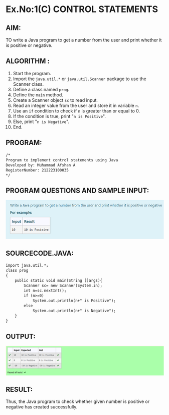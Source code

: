 # Ex.No:1(C) CONTROL STATEMENTS

## AIM:
TO write a Java program to get a number from the user and print whether it is positive or negative.



## ALGORITHM :
1. Start the program.
2. Import the `java.util.*` or `java.util.Scanner` package to use the Scanner class.
3. Define a class named `prog`.
4. Define the `main` method.
5. Create a Scanner object `sc` to read input.
6. Read an integer value from the user and store it in variable `n`.
7. Use an `if` condition to check if `n` is greater than or equal to 0.
8. If the condition is true, print "`n is Positive`".
9. Else, print "`n is Negative`".
10. End.




## PROGRAM:
 ```
/*
Program to implement control statements using Java
Developed by: Muhammad Afshan A
RegisterNumber: 212223100035
*/
```
## PROGRAM QUESTIONS AND SAMPLE INPUT:
![alt text](image.png)

## SOURCECODE.JAVA:

```
import java.util.*;
class prog
{
    public static void main(String []args){
        Scanner sc= new Scanner(System.in);
        int n=sc.nextInt();
        if (n>=0)
            System.out.println(n+" is Positive");
        else
            System.out.println(n+" is Negative");
    }
}
```

## OUTPUT:

![alt text](image-1.png)

## RESULT:
Thus, the Java program to check whether given number   is positive or negative has created successfully.

